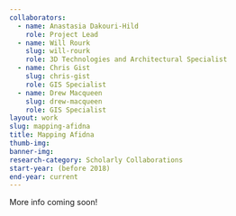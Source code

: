 ```yaml
---
collaborators: 
  - name: Anastasia Dakouri-Hild
    role: Project Lead
  - name: Will Rourk
    slug: will-rourk
    role: 3D Technologies and Architectural Specialist
  - name: Chris Gist
    slug: chris-gist
    role: GIS Specialist
  - name: Drew Macqueen
    slug: drew-macqueen
    role: GIS Specialist
layout: work
slug: mapping-afidna
title: Mapping Afidna
thumb-img:
banner-img:
research-category: Scholarly Collaborations
start-year: (before 2018)
end-year: current
---
```

More info coming soon!
